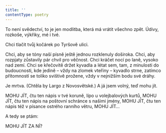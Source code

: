 ```yaml
---
title: ''
contentType: poetry
---
```


To není svědectví, to je jen modlitba, která má vrátit všechno zpět. Údivy, rozkoše, výkřiky, mé i tvé.

Chci tlačit tvůj kočárek po Tyršově ulici.

Chci, aby se tóny naší písně ještě jednou rozklenuly doširoka. Chci, aby rozpjaty zůstavily pár chvil pro věčnost. Chci kráčet nocí po laně, vysoko nad zemí. Chci se křečovitě držet kyvadla a létat sem, tam, z minulosti do budoucnosti, kde jedině – vždy na zlomek vteřiny – kyvadlo strne, zatímco přítomností se toliko svištivě prožene, vždy v nejnižším bodu své dráhy.

Je mrtva. (Chtěla by Largo z Novosvětské.) A já jsem volný, teď mohu jít.

MOHU JÍT, čtu ten nápis v tvé koruně, lípo u volejbalových kurtů, MOHU JÍT, čtu ten nápis na poštovní schránce s našimi jmény, MOHU JÍT, čtu ten nápis též v písance ostrého ranního větru, MOHU JÍT…

A tedy se ptám:

MOHU JÍT ZA NÍ?
